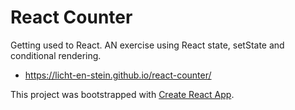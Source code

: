 # React Counter

Getting used to React. AN exercise using React state, setState and conditional rendering.
- https://licht-en-stein.github.io/react-counter/

This project was bootstrapped with [Create React App](https://github.com/facebookincubator/create-react-app).
